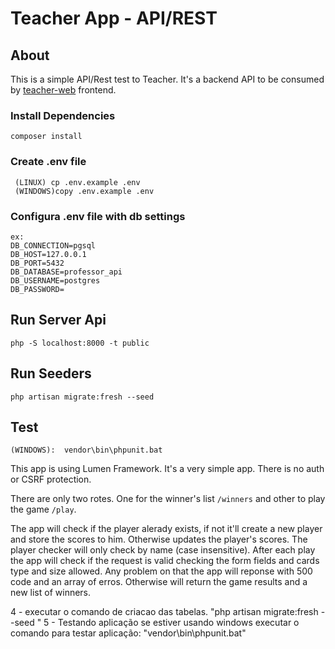 # Teacher App - API/REST

## About

This is a simple API/Rest test to Teacher. It's a backend API to be consumed 
by [teacher-web]() 
frontend.

### Install Dependencies 
```
composer install
```

### Create .env file
```
 (LINUX) cp .env.example .env
 (WINDOWS)copy .env.example .env
```

### Configura .env file with db settings
```
ex: 
DB_CONNECTION=pgsql
DB_HOST=127.0.0.1
DB_PORT=5432
DB_DATABASE=professor_api
DB_USERNAME=postgres
DB_PASSWORD=
```

## Run Server Api
```
php -S localhost:8000 -t public
```

## Run Seeders
```
php artisan migrate:fresh --seed 
```

## Test
```
(WINDOWS):  vendor\bin\phpunit.bat
```


This app is using Lumen Framework. It's a very simple app. There is no auth or CSRF 
protection.

There are only two rotes. One for the winner's list ```/winners``` and other to play the 
game ```/play```.

The app will check if the player alerady exists, if not it'll create a new player and 
store the scores to him. Otherwise updates the player's scores. The player checker will 
only check by name (case insensitive). After each play the app will check if the request 
is valid checking the form fields and cards type and size allowed. Any problem on that 
the app will reponse with 500 code and an array of erros. Otherwise will return the game 
results and a new list of winners.




4 - executar o comando de criacao das tabelas. "php artisan migrate:fresh --seed "
5 -  Testando aplicação se estiver usando windows executar o comando  para testar aplicação: "vendor\bin\phpunit.bat"

